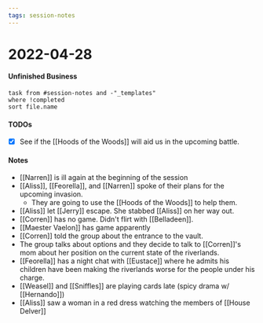 ```yaml
---
tags: session-notes
---
```


# 2022-04-28

#### Unfinished Business
```dataview
task from #session-notes and -"_templates"
where !completed
sort file.name
```

#### TODOs
- [x] See if the [[Hoods of the Woods]] will aid us in the upcoming battle.

#### Notes

- [[Narren]] is ill again at the beginning of the session
- [[Aliss]], [[Feorella]], and [[Narren]] spoke of their plans for the upcoming invasion.
	- They are going to use the [[Hoods of the Woods]] to help them.
- [[Aliss]] let [[Jerry]] escape. She stabbed [[Aliss]] on her way out.
- [[Corren]] has no game. Didn't flirt with [[Belladeen]].
- [[Maester Vaelon]] has game apparently
- [[Corren]] told the group about the entrance to the vault.
- The group talks about options and they decide to talk to [[Corren]]'s mom about her position on the current state of the riverlands.
- [[Feorella]] has a night chat with [[Eustace]] where he admits his children have been making the riverlands worse for the people under his charge.
- [[Weasel]] and [[Sniffles]] are playing cards late (spicy drama w/ [[Hernando]])
- [[Aliss]] saw a woman in a red dress watching the members of [[House Delver]]